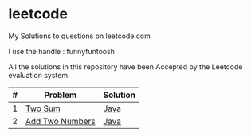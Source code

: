 # leetcode
My Solutions to questions on leetcode.com

I use the handle : funnyfuntoosh

All the solutions in this repository have been Accepted by the Leetcode evaluation system.


| # | Problem       | Solution |
| --- |---------------|----------|
|1  | [Two Sum](https://leetcode.com/problems/two-sum/) | [Java](https://github.com/animesh-kumar/leetcode/tree/master/TwoSum/java) |
|2  | [Add Two Numbers](https://leetcode.com/problems/add-two-numbers/)|[Java](https://github.com/animesh-kumar/leetcode/tree/master/AddTwoNumbers/java) |

